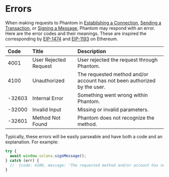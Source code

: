 # Errors

When making requests to Phantom in [Establishing a Connection](establishing-a-connection.md), [Sending a Transaction](sending-a-transaction.md), or [Signing a Message](signing-a-message.md), Phantom may respond with an error. Here are the error codes and their meanings. These are inspired the corresponding by [EIP-1474](https://eips.ethereum.org/EIPS/eip-1474#error-codes) and [EIP-1193](https://eips.ethereum.org/EIPS/eip-1193#provider-errors) on Ethereum.

| Code | Title | Description |
| :--- | :--- | :--- |
| 4001 | User Rejected Request | User rejected the request through Phantom. |
| 4100 | Unauthorized | The requested method and/or account has not been authorized by the user. |
| -32603 | Internal Error | Something went wrong within Phantom. |
| -32000 | Invalid Input | Missing or invalid parameters. |
| -32601 | Method Not Found | Phantom does not recognize the method. |

Typically, these errors will be easily parseable and have both a code and an explanation. For example:

```javascript
try {
  await window.solana.signMessage();
} catch (err) {
  //  {code: 4100, message: 'The requested method and/or account has not been authorized by the user.'}
}
```

